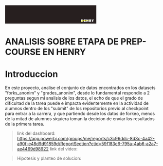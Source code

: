 ![Alt](imagen/portada.png)



# ANALISIS SOBRE ETAPA DE PREP-COURSE EN HENRY

# Introduccion

En este proyecto, analise el conjunto de datos encontrados en los datasets "forks_anonim" y "grades_anonim", desde lo fundamental
respondio a 2 preguntas segun mi analisis de los datos, el echo de que el grado de dificultad de la tarea puede e impacta evidentemente en la actividad
de alumnos dentro de los "submit" de los repositorios previo al checkpoint para entrar a la carrera, y que partiendo desde los datos de forkeo, menos de la
mitad de alumnos siquiera toman la decicion de enviar los resultados de la primera tarea.

  

>link del dashboard: https://app.powerbi.com/groups/me/reports/c3c96ddc-8d3c-4a42-a90f-e48d9d91859d/ReportSection?ctid=59f183c6-795a-4ab6-a2a7-ae4469d98922
>link del video: 


>Hipotesis y planteo de solucion:
